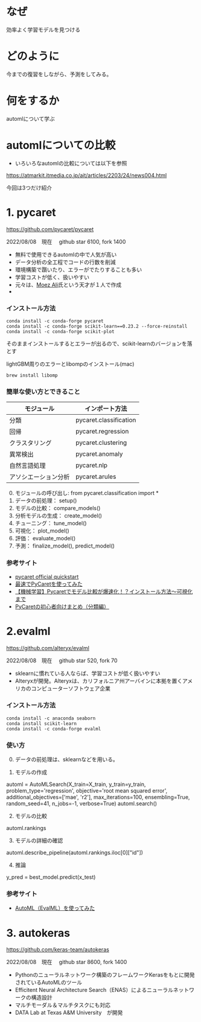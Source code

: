 # なぜ
効率よく学習モデルを見つける

# どのように
今までの復習をしながら、予測をしてみる。

# 何をするか
automlについて学ぶ

# automlについての比較

- いろいろなautomlの比較については以下を参照

https://atmarkit.itmedia.co.jp/ait/articles/2203/24/news004.html

今回は3つだけ紹介

# 1. pycaret
https://github.com/pycaret/pycaret

2022/08/08　現在　
github star 6100, fork 1400

- 無料で使用できるautomlの中で人気が高い
- データ分析の全工程でコードの行数を削減
- 環境構築で躓いたり、エラーがでたりすることも多い
- 学習コストが低く、扱いやすい
- 元々は、[Moez Ali](https://ca.linkedin.com/in/profile-moez)氏という天才が１人で作成
- 

### インストール方法

```
conda install -c conda-forge pycaret
conda install -c conda-forge scikit-learn==0.23.2 --force-reinstall
conda install -c conda-forge scikit-plot
```
そのままインストールするとエラーが出るので、scikit-learnのバージョンを落とす

lightGBM周りのエラーとlibompのインストール(mac)

`brew install libomp`

### 簡単な使い方とできること
|モジュール|	インポート方法|
| ---- | ---- |
|分類	|pycaret.classification|
|回帰	|pycaret.regression|
|クラスタリング|pycaret.clustering|
|異常検出|pycaret.anomaly|
|自然言語処理|pycaret.nlp|
|アソシエーション分析|pycaret.arules|

0. モジュールの呼び出し: from pycaret.classification import *
1. データの前処理： setup()
2. モデルの比較： compare_models()
3. 分析モデルの生成： create_model()
4. チューニング： tune_model()
5. 可視化： plot_model()
6. 評価： evaluate_model()
7. 予測： finalize_model(), predict_model()

### 参考サイト
- [pycaret official quickstart](https://pycaret.gitbook.io/docs/get-started/quickstart)
- [最速でPyCaretを使ってみた](https://qiita.com/s_fukuzawa/items/5dd40a008dac76595eea)
- [【機械学習】Pycaretでモデル比較が爆速化！？インストール方法〜可視化まで](https://qiita.com/G-Rape/items/53c7ef16a259cac487fe)
- [PyCaretの初心者向けまとめ（分類編）](https://qiita.com/shuhigashi/items/cb6816a1da1d347bbdc2)

# 2.evalml 
https://github.com/alteryx/evalml

2022/08/08　現在　
github star 520, fork 70

- sklearnに慣れている人ならば、学習コストが低く扱いやすい
- Alteryxが開発。Alteryxは、カリフォルニア州アーバインに本拠を置くアメリカのコンピューターソフトウェア企業

### インストール方法
```
conda install -c anaconda seaborn
conda install scikit-learn
conda install -c conda-forge evalml
```

### 使い方
0. データの前処理は、sklearnなどを用いる。

1. モデルの作成

automl = AutoMLSearch(X_train=X_train, y_train=y_train, problem_type='regression', objective='root mean squared error', 
                      additional_objectives=['mae', 'r2'], max_iterations=100, ensembling=True, 
                      random_seed=41, n_jobs=-1, verbose=True)
automl.search()

2. モデルの比較

automl.rankings

3. モデルの詳細の確認

automl.describe_pipeline(automl.rankings.iloc[0]["id"])

4. 推論

y_pred = best_model.predict(x_test)


### 参考サイト
- [AutoML（EvalML）を使ってみた](https://qiita.com/DS27/items/5f92599ddd3026817f33)


# 3. autokeras
https://github.com/keras-team/autokeras

2022/08/08　現在　
github star 8600, fork 1400

- Pythonのニューラルネットワーク構築のフレームワークKerasをもとに開発されているAutoMLのツール
- Efficitent Neural Architecture Search（ENAS）によるニューラルネットワークの構造設計
- マルチモーダル＆マルチタスクにも対応
-  DATA Lab at Texas A&M University　が開発